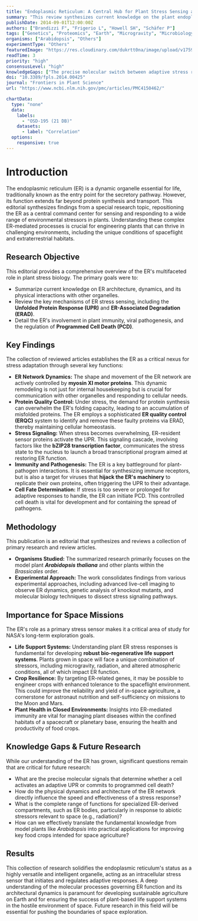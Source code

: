 ```yaml
---
title: "Endoplasmic Reticulum: A Central Hub for Plant Stress Sensing and Response"
summary: "This review synthesizes current knowledge on the plant endoplasmic reticulum (ER), highlighting its critical role as a sensor and mediator of cellular stress. By managing protein quality, initiating signaling pathways, and influencing cell fate, the ER is fundamental to plant adaptation, with major implications for developing resilient crops for space missions."
publishDate: 2014-09-01T12:00:00Z
authors: ["Brandizzi F", "Frigerio L", "Howell SH", "Schäfer P"]
tags: ["Genetics", "Proteomics", "Earth", "Microgravity", "Microbiology"]
organisms: ["Arabidopsis", "Others"]
experimentType: "Others"
featuredImage: "https://res.cloudinary.com/dukrtt0na/image/upload/v1759682613/g3fjadogvijq67i140lr.jpg"
readTime: 3
priority: "high"
consensusLevel: "high"
knowledgeGaps: ["The precise molecular switch between adaptive stress response and programmed cell death.", "How ER network architecture directly influences the efficiency of stress signaling.", "The full functional scope of ER-derived bodies in response to abiotic stressors.", "Effective translation of findings from model plants to space-relevant food crops."]
doi: "10.3389/fpls.2014.00425"
journal: "Frontiers in Plant Science"
url: "https://www.ncbi.nlm.nih.gov/pmc/articles/PMC4150462/"

chartData:
  type: "none"
  data:
    labels:
      - "OSD-195 (21 DB)"
    datasets:
      - label: "Correlation"
  options:
    responsive: true
---
```

# Introduction
The endoplasmic reticulum (ER) is a dynamic organelle essential for life, traditionally known as the entry point for the secretory pathway. However, its function extends far beyond protein synthesis and transport. This editorial synthesizes findings from a special research topic, repositioning the ER as a central command center for sensing and responding to a wide range of environmental stressors in plants. Understanding these complex ER-mediated processes is crucial for engineering plants that can thrive in challenging environments, including the unique conditions of spaceflight and extraterrestrial habitats.

## Research Objective
This editorial provides a comprehensive overview of the ER's multifaceted role in plant stress biology. The primary goals were to:
- Summarize current knowledge on ER architecture, dynamics, and its physical interactions with other organelles.
- Review the key mechanisms of ER stress sensing, including the **Unfolded Protein Response (UPR)** and **ER-Associated Degradation (ERAD)**.
- Detail the ER's involvement in plant immunity, viral pathogenesis, and the regulation of **Programmed Cell Death (PCD)**.

## Key Findings
The collection of reviewed articles establishes the ER as a critical nexus for stress adaptation through several key functions:
- **ER Network Dynamics:** The shape and movement of the ER network are actively controlled by **myosin XI motor proteins**. This dynamic remodeling is not just for internal housekeeping but is crucial for communication with other organelles and responding to cellular needs.
- **Protein Quality Control:** Under stress, the demand for protein synthesis can overwhelm the ER's folding capacity, leading to an accumulation of misfolded proteins. The ER employs a sophisticated **ER quality control (ERQC)** system to identify and remove these faulty proteins via ERAD, thereby maintaining cellular homeostasis.
- **Stress Signaling:** When stress becomes overwhelming, ER-resident sensor proteins activate the UPR. This signaling cascade, involving factors like the **bZIP28 transcription factor**, communicates the stress state to the nucleus to launch a broad transcriptional program aimed at restoring ER function.
- **Immunity and Pathogenesis:** The ER is a key battleground for plant-pathogen interactions. It is essential for synthesizing immune receptors, but is also a target for viruses that **hijack the ER's machinery** to replicate their own proteins, often triggering the UPR to their advantage.
- **Cell Fate Determination:** If stress is too severe or prolonged for adaptive responses to handle, the ER can initiate PCD. This controlled cell death is vital for development and for containing the spread of pathogens.

## Methodology
This publication is an editorial that synthesizes and reviews a collection of primary research and review articles.
- **Organisms Studied:** The summarized research primarily focuses on the model plant ***Arabidopsis thaliana*** and other plants within the *Brassicales* order.
- **Experimental Approach:** The work consolidates findings from various experimental approaches, including advanced live-cell imaging to observe ER dynamics, genetic analysis of knockout mutants, and molecular biology techniques to dissect stress signaling pathways.

## Importance for Space Missions
The ER's role as a primary stress sensor makes it a critical area of study for NASA's long-term exploration goals.
- **Life Support Systems:** Understanding plant ER stress responses is fundamental for developing **robust bio-regenerative life support systems**. Plants grown in space will face a unique combination of stressors, including microgravity, radiation, and altered atmospheric conditions, all of which impact ER function.
- **Crop Resilience:** By targeting ER-related genes, it may be possible to engineer crops with enhanced tolerance to the spaceflight environment. This could improve the reliability and yield of in-space agriculture, a cornerstone for astronaut nutrition and self-sufficiency on missions to the Moon and Mars.
- **Plant Health in Closed Environments:** Insights into ER-mediated immunity are vital for managing plant diseases within the confined habitats of a spacecraft or planetary base, ensuring the health and productivity of food crops.

## Knowledge Gaps & Future Research
While our understanding of the ER has grown, significant questions remain that are critical for future research:
- What are the precise molecular signals that determine whether a cell activates an adaptive UPR or commits to programmed cell death?
- How do the physical dynamics and architecture of the ER network directly influence the speed and effectiveness of a stress response?
- What is the complete range of functions for specialized ER-derived compartments, such as ER bodies, particularly in response to abiotic stressors relevant to space (e.g., radiation)?
- How can we effectively translate the fundamental knowledge from model plants like *Arabidopsis* into practical applications for improving key food crops intended for space agriculture?

## Results
This collection of research solidifies the endoplasmic reticulum's status as a highly versatile and intelligent organelle, acting as an intracellular stress sensor that initiates and regulates adaptive responses. A deep understanding of the molecular processes governing ER function and its architectural dynamics is paramount for developing sustainable agriculture on Earth and for ensuring the success of plant-based life support systems in the hostile environment of space. Future research in this field will be essential for pushing the boundaries of space exploration.